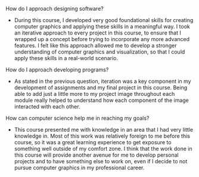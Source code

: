How do I approach designing software?
  - During this course, I developed very good foundational skills for creating computer graphics and applying these skills in a meaningful way. I took an iterative approach to every project in this course, to ensure that I wrapped up a concept before trying to incorporate any more advanced features. I felt like this approach allowed me to develop a stronger understanding of computer graphics and visualization, so that I could apply these skills in a real-world scenario. 
  
How do I approach developing programs?
  - As stated in the previous question, iteration was a key component in my development of assignments and my final project in this course. Being able to add just a little more to my project image throughout each module really helped to understand how each component of the image interacted with each other.
  
How can computer science help me in reaching my goals?
  - This course presented me with knowledge in an area that I had very little knowledge in. Most of this work was relatively foreign to me before this course, so it was a great learning experience to get exposure to something well outside of my comfort zone. I think that the work done in this course will provide another avenue for me to develop personal projects and to have something else to work on, even if I decide to not pursue computer graphics in my professional career. 
